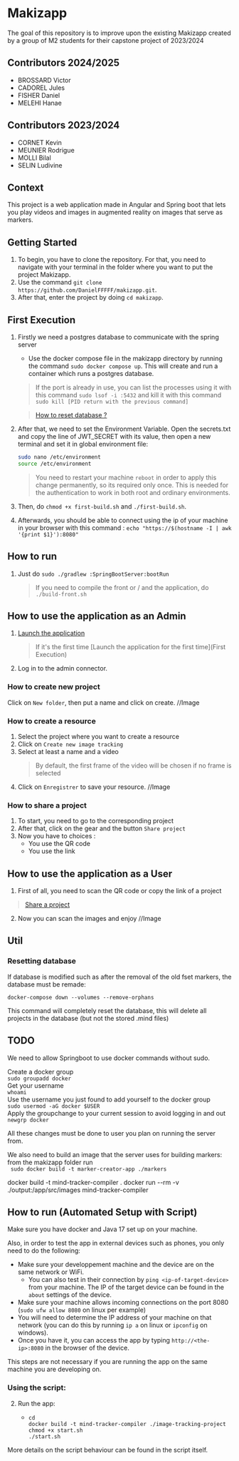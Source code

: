 # Makizapp

The goal of this repository is to improve upon the existing Makizapp created by a group of M2 students for their capstone project of 2023/2024

## Contributors 2024/2025

- BROSSARD Victor
- CADOREL Jules
- FISHER Daniel
- MELEHI Hanae


## Contributors 2023/2024

- CORNET Kevin
- MEUNIER Rodrigue
- MOLLI Bilal
- SELIN Ludivine

## Context

This project is a web application made in Angular and Spring boot that lets you play videos and images in augmented reality on images that serve as markers.

## Getting Started
1. To begin, you have to clone the repository. For that, you need to navigate with your terminal in the folder where you want to put the project Makizapp.
2. Use the command ```git clone https://github.com/DanielFFFFF/makizapp.git```.
3. After that, enter the project by doing ```cd makizapp```.

## First Execution
1. Firstly we need a postgres database to communicate with the spring server
   - Use the docker compose file in the makizapp directory by running the command
     ```sudo docker compose up```. This will create and run a container which runs a postgres database.
   > If the port is already in use, you can list the processes using it with this command ```sudo lsof -i :5432``` and kill it with this command ```sudo kill [PID return with the previous command]```

   > [How to reset database ?](Resetting-database)

2. After that, we need to set the Environment Variable.
   Open the secrets.txt and copy the line of JWT_SECRET with its value, then open a new terminal and set it in global environment file:
   ```bash
   sudo nano /etc/environment
   source /etc/environment
   ```
   > You need to restart your machine  ```reboot``` in order to apply this change permanently, so its required only once.
   > This is needed for the authentication to work in both root and ordinary environments.

3. Then, do ```chmod +x first-build.sh``` and ```./first-build.sh```.

4. Afterwards, you should be able to connect using the ip of your machine in your browser with this command :
   ```echo "https://$(hostname -I | awk '{print $1}'):8080"```

## How to run

1. Just do ```sudo ./gradlew :SpringBootServer:bootRun```
   > If you need to compile the front or / and the application, do ```./build-front.sh```

## How to use the application as an Admin

1. [Launch the application](How-to-run)
   > If it's the first time [Launch the application for the first time](First Execution)

2. Log in to the admin connector.

### How to create new project

Click on ```New folder```, then put a name and click on create.
//Image

### How to create a resource

1. Select the project where you want to create a resource
2. Click on ```Create new image tracking```
3. Select at least a name and a video 
   > By default, the first frame of the video will be chosen if no frame is selected
4. Click on ```Enregistrer``` to save your resource.
//Image
### How to share a project

1. To start, you need to go to the corresponding project
2. After that, click on the gear and the button ```Share project```
3. Now you have to choices : 
   - You use the QR code
   - You use the link

## How to use the application as a User

1. First of all, you need to scan the QR code or copy the link of a project
> [Share a project](How-to-share-a-project)

2. Now you can scan the images and enjoy
//Image
## Util

### Resetting database

If database is modified such as after the removal of the old fset markers, the database must be remade:

```docker-compose down --volumes --remove-orphans```

This command will completely reset the database, this will delete all projects in the database (but not the stored .mind files)




## TODO

We need to allow Springboot to use docker commands without sudo.

Create  a docker group\
```sudo groupadd docker```\
Get your username\
```whoami```\
Use the username you just found to add yourself to the docker group\
```sudo usermod -aG docker $USER```\
Apply the groupchange to your current session to avoid logging in and out\
```newgrp docker```

All these changes must be done to user you plan on running the server from.

We also need to build an image that the server uses for building markers:
from the makizapp folder run\
``` sudo docker build -t marker-creator-app ./markers```

docker build -t mind-tracker-compiler .
docker run --rm -v ./output:/app/src/images mind-tracker-compiler


## How to run (Automated Setup with Script)

Make sure you have docker and Java 17 set up on your machine.

Also, in order to test the app in external devices such as phones, you only need to do the following:
- Make sure your developpement machine and the device are on the same network or WiFi.
    - You can also test in their connection by `ping <ip-of-target-device>` from your machine. The IP of the target device can be found in the `about` settings of the device.
- Make sure your machine allows incoming connections on the port 8080 (`sudo ufw allow 8080` on linux per example)
- You will need to determine the IP address of your machine on that network (you can do this by running `ip a` on linux or `ipconfig` on windows).
- Once you have it, you can access the app by typing `http://<the-ip>:8080` in the browser of the device.

This steps are not necessary if you are running the app on the same machine you are developing on.

### Using the script:

2. Run the app:
    - ```shell
      cd 
      docker build -t mind-tracker-compiler ./image-tracking-project
      chmod +x start.sh
      ./start.sh
      ```
More details on the script behaviour can be found in the script itself.

